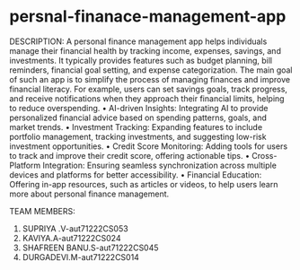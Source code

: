 # persnal-finanace-management-app
DESCRIPTION:
A personal finance management app helps individuals manage their financial health by tracking income, expenses, savings, and investments. It typically provides features such as budget planning, bill reminders, financial goal setting, and expense categorization. The main goal of such an app is to simplify the process of managing finances and improve financial literacy. For example, users can set savings goals, track progress, and receive notifications when they approach their financial limits, helping to reduce overspending.
•	AI-driven Insights: Integrating AI to provide personalized financial advice based on spending patterns, goals, and market trends.
•	Investment Tracking: Expanding features to include portfolio management, tracking investments, and suggesting low-risk investment opportunities.
•	Credit Score Monitoring: Adding tools for users to track and improve their credit score, offering actionable tips.
•	Cross-Platform Integration: Ensuring seamless synchronization across multiple devices and platforms for better accessibility.
•	Financial Education: Offering in-app resources, such as articles or videos, to help users learn more about personal finance management.

TEAM MEMBERS:
1.	SUPRIYA .V-aut71222CS053
2.	KAVIYA.A-aut71222CS024
3.	SHAFREEN BANU.S-aut71222CS045
4.	DURGADEVI.M-aut71222CS014
